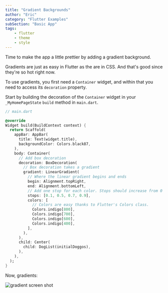 ```yaml
---
title: "Gradient Backgrounds"
author: "Eric"
category: "Flutter Examples"
subSection: "Basic App"
tags:
    - flutter
    - theme
    - style
---
```


Time to make the app a little prettier by adding a gradient background.

Gradients are just as easy in Flutter as the are in CSS. And that's good since they're so hot right now.

To use gradients, you first need a `Container` widget, and within that you need to access its `decoration` property.

Start by building the decoration of the `Container` widget in your `_MyHomePageState` `build` method in `main.dart`.

```dart
// main.dart

@override
Widget build(BuildContext context) {
  return Scaffold(
    appBar: AppBar(
      title: Text(widget.title),
      backgroundColor: Colors.black87,
    ),
    body: Container(
      // Add box decoration
      decoration: BoxDecoration(
        // Box decoration takes a gradient
        gradient: LinearGradient(
          // Where the linear gradient begins and ends
          begin: Alignment.topRight,
          end: Alignment.bottomLeft,
          // Add one stop for each color. Stops should increase from 0 to 1
          stops: [0.1, 0.5, 0.7, 0.9],
          colors: [
            // Colors are easy thanks to Flutter's Colors class.
            Colors.indigo[800],
            Colors.indigo[700],
            Colors.indigo[600],
            Colors.indigo[400],
          ],
        ),
      ),
      child: Center(
        child: DogList(initialDoggos),
      ),
    ),
  );
}
```

Now, gradients:

![gradient screen shot](https://res.cloudinary.com/ericwindmill/image/upload/c_scale,w_300/v1521385515/flutter_by_example/Simulator_Screen_Shot_-_iPhone_X_-_2018-03-18_at_07.54.46.png)
